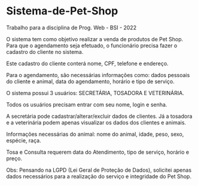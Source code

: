 # Sistema-de-Pet-Shop
Trabalho para a disciplina de Prog. Web - BSI - 2022


O sistema tem como objetivo realizar a venda de produtos de Pet Shop. Para que o agendamento seja efetuado, o funcionário precisa fazer o cadastro do cliente no sistema.

Este cadastro do cliente conterá nome, CPF, telefone e endereço.

Para o agendamento, são necessárias informações como: dados pessoais do cliente e animal, data do agendamento, horário e tipo de serviço.

O sistema possui 3 usuários:  SECRETÁRIA, TOSADORA E VETERINÁRIA.

Todos os usuários precisam entrar com seu nome, login e senha.

A secretária pode cadastrar/alterar/excluir dados de clientes. Já a tosadora e a veterinária podem apenas visualizar os dados dos clientes e animais.

Informações necessárias do animal: nome do animal, idade, peso, sexo, espécie, raça.

Tosa e Consulta requerem data do Atendimento, tipo de serviço, horário e preço.



Obs: Pensando na LGPD (Lei Geral de Proteção de Dados), solicitei apenas dados necessários para a realização do serviço e integridade do Pet Shop.
